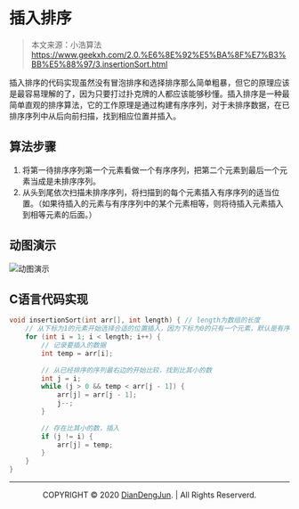 # 插入排序

> 本文来源：小浩算法 https://www.geekxh.com/2.0.%E6%8E%92%E5%BA%8F%E7%B3%BB%E5%88%97/3.insertionSort.html

插入排序的代码实现虽然没有冒泡排序和选择排序那么简单粗暴，但它的原理应该是最容易理解的了，因为只要打过扑克牌的人都应该能够秒懂。插入排序是一种最简单直观的排序算法，它的工作原理是通过构建有序序列，对于未排序数据，在已排序序列中从后向前扫描，找到相应位置并插入。

## 算法步骤

1. 将第一待排序序列第一个元素看做一个有序序列，把第二个元素到最后一个元素当成是未排序序列。
2. 从头到尾依次扫描未排序序列，将扫描到的每个元素插入有序序列的适当位置。（如果待插入的元素与有序序列中的某个元素相等，则将待插入元素插入到相等元素的后面。）

## 动图演示

![动图演示](https://www.geekxh.com/assets/img/insertionSort.be81c151.gif)

## C语言代码实现

```c
void insertionSort(int arr[], int length) {	// length为数组的长度
    // 从下标为1的元素开始选择合适的位置插入，因为下标为0的只有一个元素，默认是有序的
    for (int i = 1; i < length; i++) {
        // 记录要插入的数据
        int temp = arr[i];
        
        // 从已经排序的序列最右边的开始比较，找到比其小的数
        int j = i;
        while (j > 0 && temp < arr[j - 1]) {
            arr[j] = arr[j - 1];
            j--;
        }
        
        // 存在比其小的数，插入
        if (j != i) {
            arr[j] = temp;
        }
    }
}
```

---

<p align="center">COPYRIGHT © 2020 <a href="https://www.xxdiandeng.cn">DianDengJun</a>. | All Rights Reserverd.</p>